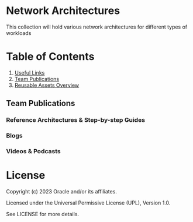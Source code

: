 # Network Architectures

This collection will hold various network architectures for different types of workloads

# Table of Contents
 
1. [Useful Links](#useful-links)
2. [Team Publications](#team-publications)
3. [Reusable Assets Overview](#)
 

## Team Publications

### Reference Architectures & Step-by-step Guides



    

### Blogs
 



### Videos & Podcasts



# License

Copyright (c) 2023 Oracle and/or its affiliates.

Licensed under the Universal Permissive License (UPL), Version 1.0.

See LICENSE for more details.
